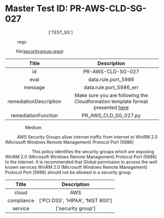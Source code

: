 



# Master Test ID: PR-AWS-CLD-SG-027


***<font color="white">Master Snapshot Id:</font>*** ['TEST_SG']

***<font color="white">type:</font>*** rego

***<font color="white">rule:</font>*** file([securitygroup.rego])  
  
  
  
  

|Title|Description|
| :---: | :---: |
|id|PR-AWS-CLD-SG-027|
|eval|data.rule.port_5986|
|message|data.rule.port_5986_err|
|remediationDescription|Make sure you are following the Cloudformation template format presented <a href='https://docs.aws.amazon.com/AWSCloudFormation/latest/UserGuide/aws-properties-ec2-security-group.html' target='_blank'>here</a>|
|remediationFunction|PR_AWS_CLD_SG_027.py|


***<font color="white">Severity:</font>*** Medium

***<font color="white">Title:</font>*** AWS Security Groups allow internet traffic from internet to WinRM 2.0 (Microsoft Windows Remote Management) Protocol Port (5986)

***<font color="white">Description:</font>*** This policy identifies the security groups which are exposing WinRM 2.0 (Microsoft Windows Remote Management) Protocol Port (5986) to the internet. It is recommended that Global permission to access the well known services WinRM 2.0 (Microsoft Windows Remote Management) Protocol Port (5986) should not be allowed in a security group.  
  
  

|Title|Description|
| :---: | :---: |
|cloud|AWS|
|compliance|['PCI DSS', 'HIPAA', 'NIST 800']|
|service|['security group']|



[securitygroup.rego]: https://github.com/prancer-io/prancer-compliance-test/tree/master/aws/cloud/securitygroup.rego
